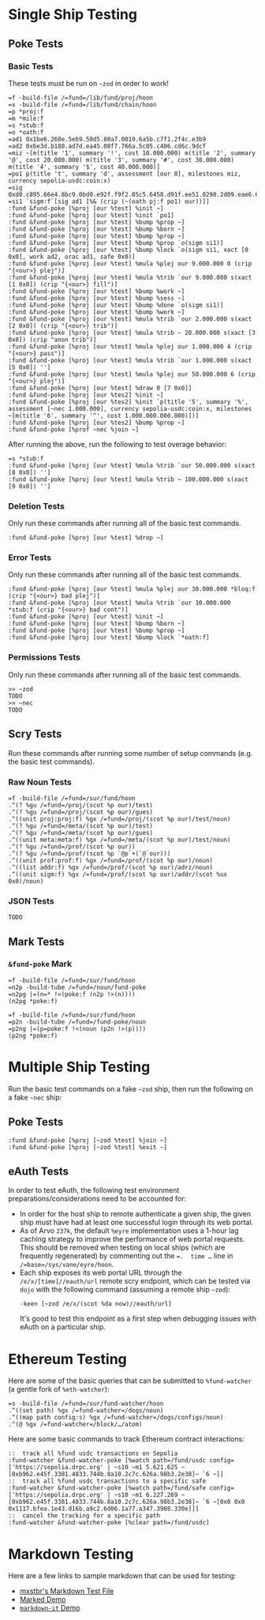 # Single Ship Testing #

## Poke Tests ##

### Basic Tests ###

These tests must be run on `~zod` in order to work!

```
=f -build-file /=fund=/lib/fund/proj/hoon
=x -build-file /=fund=/lib/fund/chain/hoon
=p *proj:f
=m *mile:f
=s *stub:f
=o *oath:f
=ad1 0x1be6.260e.5eb9.50d5.80a7.0019.6a5b.c7f1.2f4c.e3b9
=ad2 0x6e3d.b180.ad7d.ea45.08f7.766a.5c05.c406.cd6c.9dcf
=miz ~[m(title '1', summary '!', cost 10.000.000) m(title '2', summary '@', cost 20.000.000) m(title '3', summary '#', cost 30.000.000) m(title '4', summary '$', cost 40.000.000)]
=po1 p(title 't', summary 'd', assessment [our 0], milestones miz, currency sepolia-usdc:coin:x)
=sig 0xd0.c895.66e4.8bc9.0bd0.e92f.f9f2.85c5.6458.d91f.ee51.0290.2d09.eae6.6908.f0b4.6443.3d19.3121.987b.842e.8ba5.d8a5.c047.c587.d6f8.8ae2.3f23.df9e.b971.6e3d.f741.921b
=si1 `sigm:f`[sig ad1 [%& (crip (~(oath pj:f po1) our))]]
:fund &fund-poke [%proj [our %test] %init ~]
:fund &fund-poke [%proj [our %test] %init `po1]
:fund &fund-poke [%proj [our %test] %bump %prop ~]
:fund &fund-poke [%proj [our %test] %bump %born ~]
:fund &fund-poke [%proj [our %test] %bump %prop ~]
:fund &fund-poke [%proj [our %test] %bump %prop `o(sigm si1)]
:fund &fund-poke [%proj [our %test] %bump %lock `o(sigm si1, xact [0 0x0], work ad2, orac ad1, safe 0x0)]
:fund &fund-poke [%proj [our %test] %mula %plej our 9.000.000 0 (crip "{<our>} plej")]
:fund &fund-poke [%proj [our %test] %mula %trib `our 9.000.000 s(xact [1 0x0]) (crip "{<our>} fill")]
:fund &fund-poke [%proj [our %test] %bump %work ~]
:fund &fund-poke [%proj [our %test] %bump %sess ~]
:fund &fund-poke [%proj [our %test] %bump %done `o(sigm si1)]
:fund &fund-poke [%proj [our %test] %bump %work ~]
:fund &fund-poke [%proj [our %test] %mula %trib `our 2.000.000 s(xact [2 0x0]) (crip "{<our>} trib")]
:fund &fund-poke [%proj [our %test] %mula %trib ~ 20.000.000 s(xact [3 0x0]) (crip "anon trib")]
:fund &fund-poke [%proj [our %test] %mula %plej our 1.000.000 4 (crip "{<our>} pass")]
:fund &fund-poke [%proj [our %test] %mula %trib `our 1.000.000 s(xact [5 0x0]) '']
:fund &fund-poke [%proj [our %test] %mula %plej our 50.000.000 6 (crip "{<our>} plej")]
:fund &fund-poke [%proj [our %test] %draw 0 [7 0x0]]
:fund &fund-poke [%proj [our %tes2] %init ~]
:fund &fund-poke [%proj [our %tes2] %init `p(title '5', summary '%', assessment [~nec 1.000.000], currency sepolia-usdc:coin:x, milestones ~[m(title '6', summary '^', cost 1.000.000.000.000)])]
:fund &fund-poke [%proj [our %tes2] %bump %prop ~]
:fund &fund-poke [%prof ~nec %join ~]
```

After running the above, run the following to test overage behavior:

```
=s *stub:f
:fund &fund-poke [%proj [our %test] %mula %trib `our 50.000.000 s(xact [8 0x0]) '']
:fund &fund-poke [%proj [our %test] %mula %trib ~ 100.000.000 s(xact [9 0x0]) '']
```

### Deletion Tests ###

Only run these commands after running all of the basic test commands.

```
:fund &fund-poke [%proj [our %test] %drop ~]
```

### Error Tests ###

Only run these commands after running all of the basic test commands.

```
:fund &fund-poke [%proj [our %test] %mula %plej our 30.000.000 *bloq:f (crip "{<our>} bad plej")]
:fund &fund-poke [%proj [our %test] %mula %trib `our 10.000.000 *stub:f (crip "{<our>} bad cont")]
:fund &fund-poke [%proj [our %test] %init ~]
:fund &fund-poke [%proj [our %test] %bump %born ~]
:fund &fund-poke [%proj [our %test] %bump %prop ~]
:fund &fund-poke [%proj [our %test] %bump %lock `*oath:f]
```

### Permissions Tests ###

Only run these commands after running all of the basic test commands.

```
>> ~zod
TODO
>> ~nec
TODO
```

## Scry Tests ##

Run these commands after running some number of setup commands (e.g. the basic
test commands).

### Raw Noun Tests ###

```
=f -build-file /=fund=/sur/fund/hoon
.^(? %gu /=fund=/proj/(scot %p our)/test)
.^(? %gu /=fund=/proj/(scot %p our)/gues)
.^((unit proj:proj:f) %gx /=fund=/proj/(scot %p our)/test/noun)
.^(? %gu /=fund=/meta/(scot %p our)/test)
.^(? %gu /=fund=/meta/(scot %p our)/gues)
.^((unit meta:meta:f) %gx /=fund=/meta/(scot %p our)/test/noun)
.^(? %gu /=fund=/prof/(scot %p our))
.^(? %gu /=fund=/prof/(scot %p `@p`+(`@`our)))
.^((unit prof:prof:f) %gx /=fund=/prof/(scot %p our)/noun)
.^((list addr:f) %gx /=fund=/prof/(scot %p our)/adrz/noun)
.^((unit sigm:f) %gx /=fund=/prof/(scot %p our)/addr/(scot %ux 0x0)/noun)
```

### JSON Tests ###

```
TODO
```

## Mark Tests ##

### `&fund-poke` Mark ###

```
=f -build-file /=fund=/sur/fund/hoon
=n2p -build-tube /=fund=/noun/fund-poke
=n2pg |=(n=* !<(poke:f (n2p !>(n))))
(n2pg *poke:f)
```

```
=f -build-file /=fund=/sur/fund/hoon
=p2n -build-tube /=fund=/fund-poke/noun
=p2ng |=(p=poke:f !<(noun (p2n !>(p))))
(p2ng *poke:f)
```

# Multiple Ship Testing #

Run the basic test commands on a fake `~zod` ship, then run the following on
a fake `~nec` ship:

## Poke Tests ##

```
:fund &fund-poke [%proj [~zod %test] %join ~]
:fund &fund-poke [%proj [~zod %test] %exit ~]
```

## eAuth Tests ##

In order to test eAuth, the following test environment preparations/considerations
need to be accounted for:

- In order for the host ship to remote authenticate a given ship, the given
  ship must have had at least one successful login through its web portal.
- As of Arvo `237k`, the default `%eyre` implementation uses a 1-hour lag
  caching strategy to improve the performance of web portal requests. This
  should be removed when testing on local ships (which are frequently
  regenerated) by commenting out the `=.  time …` line in
  `/=base=/sys/vane/eyre/hoon`.
- Each ship exposes its web portal URL through the `/e/x/[time]//eauth/url`
  remote scry endpoint, which can be tested via `dojo` with the following
  command (assuming a remote ship `~zod`):
  ```
  -keen [~zod /e/x/(scot %da now)//eauth/url]
  ```
  It's good to test this endpoint as a first step when debugging issues with
  eAuth on a particular ship.

# Ethereum Testing #

Here are some of the basic queries that can be submitted to `%fund-watcher` (a
gentle fork of `%eth-watcher`):

```
=s -build-file /=fund=/sur/fund-watcher/hoon
.^((set path) %gx /=fund-watcher=/dogs/noun)
.^((map path config:s) %gx /=fund-watcher=/dogs/configs/noun)
.^(@ %gx /=fund-watcher=/block/…/atom)
```

Here are some basic commands to track Ethereum contract interactions:

```
::  track all %fund usdc transactions on Sepolia
:fund-watcher &fund-watcher-poke [%watch path=/fund/usdc config=['https://sepolia.drpc.org' | ~s10 ~m1 5.621.625 ~ [0xb962.e45f.3381.4833.744b.8a10.2c7c.626a.98b3.2e38]~ `6 ~]]
::  track all %fund usdc transactions to a specific safe
:fund-watcher &fund-watcher-poke [%watch path=/fund/safe config=['https://sepolia.drpc.org' | ~s10 ~m1 6.227.269 ~ [0xb962.e45f.3381.4833.744b.8a10.2c7c.626a.98b3.2e38]~ `6 ~[0x0 0x0 0x1117.bfea.1e43.d16b.a9c2.6d06.1a77.a347.3908.330e]]]
::  cancel the tracking for a specific path
:fund-watcher &fund-watcher-poke [%clear path=/fund/usdc]
```

# Markdown Testing #

Here are a few links to sample markdown that can be used for testing:

- [mxstbr's Markdown Test File](https://raw.githubusercontent.com/mxstbr/markdown-test-file/master/TEST.md)
- [Marked Demo](https://marked.js.org/demo/)
- [`markdown-it` Demo](https://markdown-it.github.io/)
